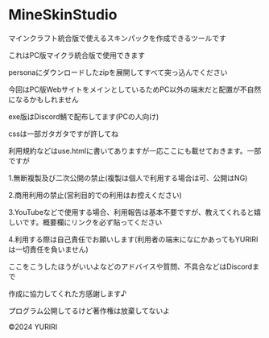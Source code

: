 # MineSkinStudio

マインクラフト統合版で使えるスキンパックを作成できるツールです

これはPC版マイクラ統合版で使用できます

personaにダウンロードしたzipを展開してすべて突っ込んでください

今回はPC版WebサイトをメインとしているためPC以外の端末だと配置が不自然になるかもしれません

exe版はDiscord鯖で配布してます(PCの人向け)

cssは一部ガタガタですが許してね

利用規約などはuse.htmlに書いてありますが一応ここにも載せておきます。一部ですが

1.無断複製及び二次公開の禁止(複製は個人で利用する場合は可、公開はNG)

2.商用利用の禁止(営利目的での利用はお控えください)

3.YouTubeなどで使用する場合、利用報告は基本不要ですが、教えてくれると嬉しいです。概要欄にリンクを必ず貼ってください

4.利用する際は自己責任でお願いします(利用者の端末になにかあってもYURIRIは一切責任を負いません)

ここをこうしたほうがいいよなどのアドバイスや質問、不具合などはDiscordまで

作成に協力してくれた方感謝します♪

プログラム公開してるけど著作権は放棄してないよ

©2024 YURIRI
